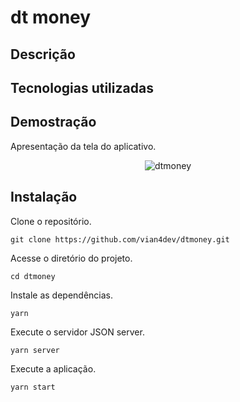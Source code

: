 # dt money

## Descrição

## Tecnologias utilizadas

## Demostração
Apresentação da tela do aplicativo.
<div align="center">
  <img src="https://i.ibb.co/S3RHYqn/dtmoney.png" alt="dtmoney" border="0">
</div>

## Instalação
Clone o repositório.
~~~
git clone https://github.com/vian4dev/dtmoney.git
~~~
Acesse o diretório do projeto.
~~~
cd dtmoney
~~~
Instale as dependências.
~~~
yarn
~~~
Execute o servidor JSON server.
~~~
yarn server
~~~
Execute a aplicação.
~~~
yarn start
~~~
